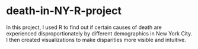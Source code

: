 # death-in-NY-R-project
In this project, I used R to find out if certain causes of death are experienced disproportionately by different demographics in New York City. I then created visualizations to make disparities more visible and intuitive.
